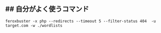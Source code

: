 ## ## 自分がよく使うコマンド
```
feroxbuster -x php --redirects --timeout 5 --filter-status 404  -u target.com -w ./wordlists
```